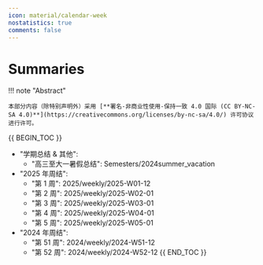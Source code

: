 ```yaml
---
icon: material/calendar-week
nostatistics: true
comments: false
---
```


# Summaries

!!! note "Abstract"

    本部分内容（除特别声明外）采用 [**署名-非商业性使用-保持一致 4.0 国际 (CC BY-NC-SA 4.0)**](https://creativecommons.org/licenses/by-nc-sa/4.0/) 许可协议进行许可。
    
{{ BEGIN_TOC }}
- "学期总结 & 其他":
    - "高三至大一暑假总结": Semesters/2024summer_vacation
- "2025 年周结":
    - "第  1 周": 2025/weekly/2025-W01-12
    - "第  2 周": 2025/weekly/2025-W02-01
    - "第  3 周": 2025/weekly/2025-W03-01
    - "第  4 周": 2025/weekly/2025-W04-01
    - "第  5 周": 2025/weekly/2025-W05-01
- "2024 年周结":
    - "第 51 周": 2024/weekly/2024-W51-12
    - "第 52 周": 2024/weekly/2024-W52-12
{{ END_TOC }}